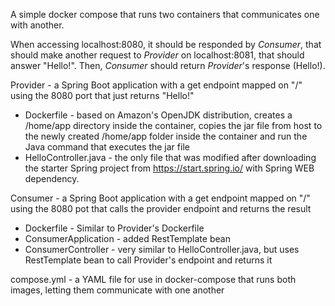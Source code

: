 A simple docker compose that runs two containers that communicates one with another.

When accessing localhost:8080, it should be responded by *Consumer*, that should make another request to *Provider* on localhost:8081, that should answer "Hello!". Then, *Consumer* should return *Provider*'s response (Hello!).

Provider - a Spring Boot application with a get endpoint mapped on "/" using the 8080 port that just returns "Hello!"

* Dockerfile - based on Amazon's OpenJDK distribution, creates a /home/app directory inside the container, copies the jar file from host to the newly created /home/app folder inside the container and run the Java command that executes the jar file
* HelloController.java - the only file that was modified after downloading the starter Spring project from https://start.spring.io/ with Spring WEB dependency.

Consumer - a Spring Boot application with a get endpoint mapped on "/" using the 8080 pot that calls the provider endpoint and returns the result

* Dockerfile - Similar to Provider's Dockerfile
* ConsumerApplication - added RestTemplate bean
* ConsumerController - very similar to HelloController.java, but uses RestTemplate bean to call Provider's endpoint and returns it

compose.yml - a YAML file for use in docker-compose that runs both images, letting them communicate with one another
